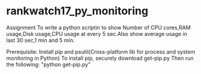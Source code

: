# rankwatch17_py_monitoring
Assignment
To write a python scriptin to show Number of CPU cores,RAM usage,Disk usage,CPU usage
at every 5 sec.Also show average usage in last 30 sec,1 min and 5 min.

Prerequisite:
Install pip and psutil(Cross-platform lib for process and system monitoring in Python)
To install pip, securely download get-pip.py
Then run the following: "python get-pip.py"

